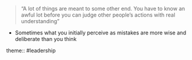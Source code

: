 > “A lot of things are meant to some other end. You have to know an awful lot before you can judge other people’s actions with real understanding”

- Sometimes what you initially perceive as mistakes are more wise and deliberate than you think

theme:: #leadership 